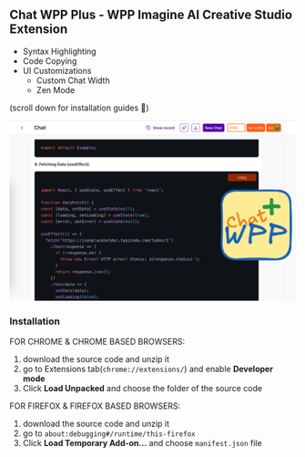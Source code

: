 ## Chat WPP Plus - WPP Imagine AI Creative Studio Extension
* Syntax Highlighting
* Code Copying
* UI Customizations
	* Custom Chat Width
	* Zen Mode

(scroll down for installation guides 🙂)

![alt text](screenshots/image.png)

### Installation
FOR CHROME & CHROME BASED BROWSERS:
1. download the source code and unzip it
2. go to Extensions tab(`chrome://extensions/`) and enable **Developer mode**
3. Click **Load Unpacked** and choose the folder of the source code

FOR FIREFOX & FIREFOX BASED BROWSERS:
1. download the source code and unzip it
2. go to `about:debugging#/runtime/this-firefox`
3. Click **Load Temporary Add-on...** and choose `manifest.json` file